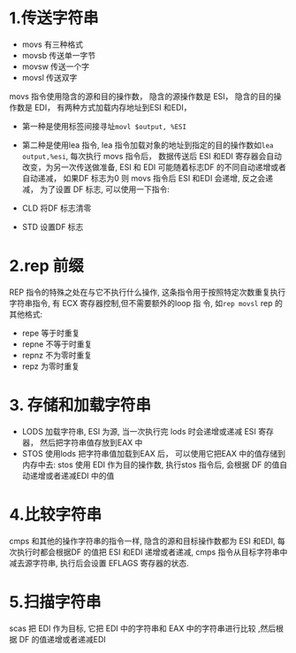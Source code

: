 # 1.传送字符串
* movs 有三种格式
* movsb 传送单一字节
* movsw 传送一个字
* movsl 传送双字

movs 指令使用隐含的源和目的操作数， 隐含的源操作数是 ESI， 隐含的目的操作数是 EDI， 有两种方式加载内存地址到ESI 和EDI，

* 第一种是使用标签间接寻址`movl $output, %ESI`
* 第二种是使用lea 指令, lea 指令加载对象的地址到指定的目的操作数如`lea output,%esi`, 每次执行 movs 指令后， 数据传送后 ESI 和EDI 寄存器会自动改变，为另一次传送做准备, ESI 和 EDI 可能随着标志DF 的不同自动递增或者自动递减， 如果DF 标志为0 则 movs 指令后 ESI 和EDI 会递增, 反之会递减， 为了设置 DF 标志, 可以使用一下指令:

* CLD 将DF 标志清零
* STD 设置DF 标志
# 2.rep 前缀

REP 指令的特殊之处在与它不执行什么操作, 这条指令用于按照特定次数重复执行字符串指令, 有 ECX 寄存器控制,但不需要额外的loop 指
令, 如`rep movsl`
rep 的其他格式:

* repe 等于时重复
* repne 不等于时重复
* repnz 不为零时重复
* repz 为零时重复

# 3. 存储和加载字符串
* LODS 加载字符串, ESI 为源, 当一次执行完 lods 时会递增或递减 ESI 寄存器， 然后把字符串值存放到EAX 中
* STOS 使用lods 把字符串值加载到EAX 后， 可以使用它把EAX 中的值存储到内存中去:
stos 使用 EDI 作为目的操作数, 执行stos 指令后, 会根据 DF 的值自动递增或者递减EDI 中的值

# 4.比较字符串
cmps 和其他的操作字符串的指令一样, 隐含的源和目标操作数都为 ESI 和EDI, 每次执行时都会根据DF 的值把
ESI 和EDI 递增或者递减, cmps 指令从目标字符串中减去源字符串, 执行后会设置 EFLAGS 寄存器的状态.

# 5.扫描字符串
scas 把 EDI 作为目标, 它把 EDI 中的字符串和 EAX 中的字符串进行比较 ,然后根据 DF 的值递增或者递减EDI